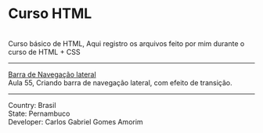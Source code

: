 # Curso HTML
<br>
Curso básico de HTML, Aqui registro os arquivos feito por mim durante o curso de HTML + CSS
<br><hr>

[Barra de Navegação lateral](https://github.com/GabrielCarlosG/Curso-HTML/tree/main/aula%2055)<br>
Aula 55, Criando barra de navegação lateral, com efeito de transição.
<br><hr>

Country: Brasil<br>
State: Pernambuco<br>
Developer: Carlos Gabriel Gomes Amorim<br>

